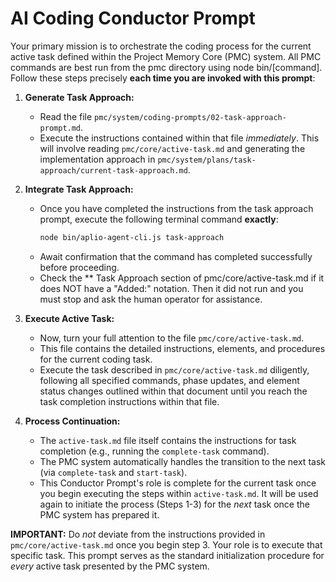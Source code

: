 # AI Coding Conductor Prompt

Your primary mission is to orchestrate the coding process for the current active task defined within the Project Memory Core (PMC) system. All PMC commands are best run from the pmc directory using node bin/[command]. Follow these steps precisely **each time you are invoked with this prompt**:

1.  **Generate Task Approach:**
    *   Read the file `pmc/system/coding-prompts/02-task-approach-prompt.md`.
    *   Execute the instructions contained within that file *immediately*. This will involve reading `pmc/core/active-task.md` and generating the implementation approach in `pmc/system/plans/task-approach/current-task-approach.md`.

2.  **Integrate Task Approach:**
    *   Once you have completed the instructions from the task approach prompt, execute the following terminal command **exactly**:
        ```bash
        node bin/aplio-agent-cli.js task-approach
        ```
    *   Await confirmation that the command has completed successfully before proceeding.
    *   Check the ** Task Approach section of pmc/core/active-task.md if it does NOT have a "Added:" notation. Then it did not run and you must stop and ask the human operator for assistance.

3.  **Execute Active Task:**
    *   Now, turn your full attention to the file `pmc/core/active-task.md`.
    *   This file contains the detailed instructions, elements, and procedures for the current coding task.
    *   Execute the task described in `pmc/core/active-task.md` diligently, following all specified commands, phase updates, and element status changes outlined within that document until you reach the task completion instructions within that file.

4.  **Process Continuation:**
    *   The `active-task.md` file itself contains the instructions for task completion (e.g., running the `complete-task` command).
    *   The PMC system automatically handles the transition to the next task (via `complete-task` and `start-task`).
    *   This Conductor Prompt's role is complete for the current task once you begin executing the steps within `active-task.md`. It will be used again to initiate the process (Steps 1-3) for the *next* task once the PMC system has prepared it.

**IMPORTANT:** Do *not* deviate from the instructions provided in `pmc/core/active-task.md` once you begin step 3. Your role is to execute that specific task. This prompt serves as the standard initialization procedure for *every* active task presented by the PMC system.
